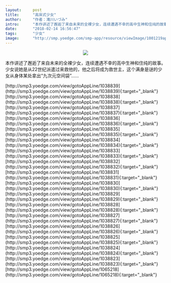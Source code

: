 ```yaml
---
layout:     post
title:      "高床式少女"
author:     "作者：滝川いづみ"
intro:      "本作讲述了邂逅了来自未来的全裸少女，连续遭遇不幸的高中生神和住纯的故事。少女说她是从22世纪派遣过来救他的，他之后将成为救世主，这个满身是谜的少女从身体某处拿出“九次元空间袋”……"
date:       "2018-02-14 16:56:47"
tags:       "少女"
image:      "http://smp.yoedge.com/smp-app/resource/viewImage/1001219appline.png"
---
```

<div style="text-align: center">
<p><img src="http://smp.yoedge.com/smp-app/resource/viewImage/1001219appline.png"/></p>
</div>
<p class="post-meta">
<span>本作讲述了邂逅了来自未来的全裸少女，连续遭遇不幸的高中生神和住纯的故事。少女说她是从22世纪派遣过来救他的，他之后将成为救世主，这个满身是谜的少女从身体某处拿出“九次元空间袋”……</span>
</p>
[http://smp3.yoedge.com/view/gotoAppLine/1038839](http://smp3.yoedge.com/view/gotoAppLine/1038839){:target="_blank"}
[http://smp3.yoedge.com/view/gotoAppLine/1038838](http://smp3.yoedge.com/view/gotoAppLine/1038838){:target="_blank"}
[http://smp3.yoedge.com/view/gotoAppLine/1038837](http://smp3.yoedge.com/view/gotoAppLine/1038837){:target="_blank"}
[http://smp3.yoedge.com/view/gotoAppLine/1038836](http://smp3.yoedge.com/view/gotoAppLine/1038836){:target="_blank"}
[http://smp3.yoedge.com/view/gotoAppLine/1038835](http://smp3.yoedge.com/view/gotoAppLine/1038835){:target="_blank"}
[http://smp3.yoedge.com/view/gotoAppLine/1038834](http://smp3.yoedge.com/view/gotoAppLine/1038834){:target="_blank"}
[http://smp3.yoedge.com/view/gotoAppLine/1038833](http://smp3.yoedge.com/view/gotoAppLine/1038833){:target="_blank"}
[http://smp3.yoedge.com/view/gotoAppLine/1038832](http://smp3.yoedge.com/view/gotoAppLine/1038832){:target="_blank"}
[http://smp3.yoedge.com/view/gotoAppLine/1038831](http://smp3.yoedge.com/view/gotoAppLine/1038831){:target="_blank"}
[http://smp3.yoedge.com/view/gotoAppLine/1038830](http://smp3.yoedge.com/view/gotoAppLine/1038830){:target="_blank"}
[http://smp3.yoedge.com/view/gotoAppLine/1038829](http://smp3.yoedge.com/view/gotoAppLine/1038829){:target="_blank"}
[http://smp3.yoedge.com/view/gotoAppLine/1038828](http://smp3.yoedge.com/view/gotoAppLine/1038828){:target="_blank"}
[http://smp3.yoedge.com/view/gotoAppLine/1038827](http://smp3.yoedge.com/view/gotoAppLine/1038827){:target="_blank"}
[http://smp3.yoedge.com/view/gotoAppLine/1038826](http://smp3.yoedge.com/view/gotoAppLine/1038826){:target="_blank"}
[http://smp3.yoedge.com/view/gotoAppLine/1038825](http://smp3.yoedge.com/view/gotoAppLine/1038825){:target="_blank"}
[http://smp3.yoedge.com/view/gotoAppLine/1038824](http://smp3.yoedge.com/view/gotoAppLine/1038824){:target="_blank"}
[http://smp3.yoedge.com/view/gotoAppLine/1038823](http://smp3.yoedge.com/view/gotoAppLine/1038823){:target="_blank"}
[http://smp3.yoedge.com/view/gotoAppLine/1065218](http://smp3.yoedge.com/view/gotoAppLine/1065218){:target="_blank"}


